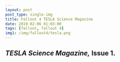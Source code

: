 ```yaml
---
layout: post
post_type: single-img
title: Fallout 4 TESLA Science Magazine
date: 2019-02-06 01:03:00
tags: [fallout, fallout 4]
img1: /img/fallout4/tesla.png
---
```

## *TESLA Science Magazine,* Issue 1.
